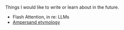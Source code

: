 Things I would like to write or learn about in the future.

- Flash Attention, in re: LLMs
- [Ampersand etymology](http://haggardhawksblog.blogspot.com/2015/03/ampersand.html) 